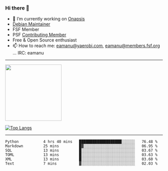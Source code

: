 ### Hi there 👋


- 🔭 I’m currently working on [Onapsis](http://onapsis.com)
- [Debian Maintainer](https://qa.debian.org/developer.php?login=eamanu%40yaerobi.com)
- FSF Member
- PSF [Contributing Member](https://www.python.org/psf/membership/#what-membership-classes-are-there)
- Free & Open Source enthusiast 
- 📫 How to reach me: eamanu@yaerobi.com, eamanu@members.fsf.org ... IRC: eamanu

---

<img height="180em" src="https://github-readme-stats.vercel.app/api?theme=dark&username=eamanu&show_icons=true&hide_border=true&&count_private=true&include_all_commits=true" />

[![Top Langs](https://github-readme-stats.vercel.app/api/top-langs/?theme=dark&username=eamanu&layout=compact)](https://github.com/anuraghazra/github-readme-stats)

---

<!--START_SECTION:waka-->

```text
Python           4 hrs 40 mins   ███████████████████░░░░░░   76.48 %
Markdown         25 mins         █▓░░░░░░░░░░░░░░░░░░░░░░░   06.95 %
SQL              13 mins         █░░░░░░░░░░░░░░░░░░░░░░░░   03.67 %
TOML             13 mins         █░░░░░░░░░░░░░░░░░░░░░░░░   03.63 %
XML              13 mins         █░░░░░░░░░░░░░░░░░░░░░░░░   03.60 %
Text             7 mins          ▓░░░░░░░░░░░░░░░░░░░░░░░░   02.03 %
```

<!--END_SECTION:waka-->
